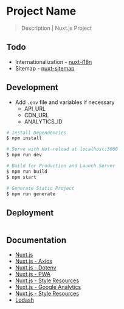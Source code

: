 # Project Name

> Description | Nuxt.js Project

## Todo
* Internationalization - [nuxt-i18n](https://github.com/nuxt-community/nuxt-i18n)
* Sitemap - [nuxt-sitemap](https://github.com/nuxt-community/sitemap-module)

## Development

* Add `.env` file and variables if necessary
  * API_URL
  * CDN_URL
  * ANALYTICS_ID

``` bash
# Install Dependencies
$ npm install

# Serve with Hot-reload at localhost:3000
$ npm run dev

# Build for Production and Launch Server
$ npm run build
$ npm start

# Generate Static Project
$ npm run generate
```


## Deployment

```bash
```


## Documentation

* [Nuxt.js](https://nuxtjs.org)
* [Nuxt.js - Axios](https://axios.nuxtjs.org/usage)
* [Nuxt.js - Dotenv](https://github.com/nuxt-community/dotenv-module)
* [Nuxt.js - PWA](https://github.com/nuxt-community/pwa-module)
* [Nuxt.js - Style Resources](https://github.com/nuxt-community/style-resources-module)
* [Nuxt.js - Google Analytics](https://github.com/nuxt-community/analytics-module)
* [Nuxt.js - Style Resources](https://github.com/nuxt-community/style-resources-module)
* [Lodash](https://lodash.com/)
